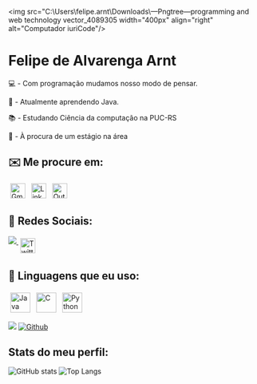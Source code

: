 
<img src="C:\Users\felipe.arnt\Downloads\—Pngtree—programming and web technology vector_4089305 width="400px" align="right" alt="Computador iuriCode"/>

<h1> Felipe de Alvarenga Arnt </h1>

<p>💻 - Com programação mudamos nosso modo de pensar.<p>

<p>🌱 - Atualmente aprendendo Java.</p>

<p>📚 - Estudando Ciência da computação na PUC-RS</p>

<p>💬 - À procura de um estágio na área </p>

## ✉️ Me procure em:

<p align="left">
 <a href="mailto:lipe.arnt@gmail.com" target="_blank" rel="noopener noreferrer"> <img src="https://img.shields.io/badge/Gmail-D14836?style=for-the-badge&logo=gmail&logoColor=white" alt="Gmail" height="30" style="vertical-align:top; margin:4px"><a/>
 <a href="https://www.linkedin.com/in/felipe-arnt-a81604236/" target="_blank" rel="noopener noreferrer"> <img src="https://img.shields.io/badge/-LinkedIn-%230077B5?style=for-the-badge&logo=linkedin&logoColor=white" alt="Linkedin" height="30" style="vertical-align:top; margin:4px"></a>
 <a href="mailto:felipe.arnt@edu.pucrs.br"> <img src="https://img.shields.io/badge/Microsoft_Outlook-0078D4?style=for-the-badge&logo=microsoft-outlook&logoColor=white" alt="Outlook" height="30" style="vertical-align:top; margin:4px"></a>
 
## 📳 Redes Sociais:
 <p align="left">
 <a href="https://www.instagram.com/lipe_arnt1/" target="_blank" rel="noopeber noreferrer"> <img src="https://img.shields.io/badge/Instagram-E4405F?style=for-the-badge&logo=instagram&logoColor=white">
  <a href="https://twitter.com/lipearnt" target="_blank" rel="noopener noreferrer"> <img src="https://img.shields.io/badge/Twitter-1DA1F2?style=for-the-badge&logo=twitter&logoColor=white" alt="Twitter" height="30" style="vertical-align:top; margin:4px"> </a>

<br />

## 🧰 Linguagens que eu uso:
<p align="left">
<img src="https://img.shields.io/badge/Java-ED8B00?style=for-the-badge&logo=java&logoColor=white" alt="Java" height="40" style="vertical-align:top; margin:4px">
<img src="https://img.shields.io/badge/C-00599C?style=for-the-badge&logo=c&logoColor=white" alt="C" height="40" style="vertical-align:top; margin:4px">
<img src="https://img.shields.io/badge/Python-14354C?style=for-the-badge&logo=python&logoColor=white" alt="Python" height="40" style="vertical-align:top; margin:4px">
</p>

![](https://visitor-badge.laobi.icu/badge?page_id=felipearnt.felipearnt)
[![Github](https://img.shields.io/github/followers/felipearnt?label=Follow&style=social)](https://github.com/felipearnt)

## Stats do meu perfil:
![GitHub stats](https://github-readme-stats.vercel.app/api?username=felipearnt&show_icons=true&theme=tokyonight)
![Top Langs](https://github-readme-stats.vercel.app/api/top-langs/?username=felipearnt&theme=tokyonight)




&nbsp; &nbsp;


<h1></h1>
</div>
